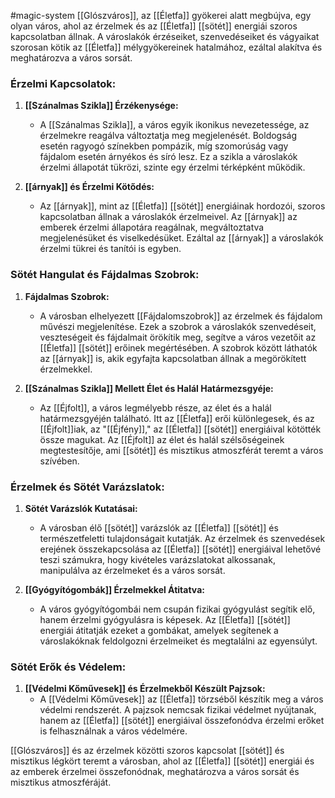  #magic-system [[Glószváros]], az [[Életfa]] gyökerei alatt megbújva, egy olyan város, ahol az érzelmek és az [[Életfa]] [[sötét]] energiái szoros kapcsolatban állnak. A városlakók érzéseiket, szenvedéseiket és vágyaikat szorosan kötik az [[Életfa]] mélygyökereinek hatalmához, ezáltal alakítva és meghatározva a város sorsát.

### Érzelmi Kapcsolatok:

1. **[[Szánalmas Szikla]] Érzékenysége:**
   - A [[Szánalmas Szikla]], a város egyik ikonikus nevezetessége, az érzelmekre reagálva változtatja meg megjelenését. Boldogság esetén ragyogó színekben pompázik, míg szomorúság vagy fájdalom esetén árnyékos és síró lesz. Ez a szikla a városlakók érzelmi állapotát tükrözi, szinte egy érzelmi térképként működik.

2. **[[árnyak]] és Érzelmi Kötődés:**
   - Az [[árnyak]], mint az [[Életfa]] [[sötét]] energiáinak hordozói, szoros kapcsolatban állnak a városlakók érzelmeivel. Az [[árnyak]] az emberek érzelmi állapotára reagálnak, megváltoztatva megjelenésüket és viselkedésüket. Ezáltal az [[árnyak]] a városlakók érzelmi tükrei és tanítói is egyben.

### Sötét Hangulat és Fájdalmas Szobrok:

1. **Fájdalmas Szobrok:**
   - A városban elhelyezett [[Fájdalomszobrok]] az érzelmek és fájdalom művészi megjelenítése. Ezek a szobrok a városlakók szenvedéseit, veszteségeit és fájdalmait örökítik meg, segítve a város vezetőit az [[Életfa]] [[sötét]] erőinek megértésében. A szobrok között láthatók az [[árnyak]] is, akik egyfajta kapcsolatban állnak a megörökített érzelmekkel.

2. **[[Szánalmas Szikla]] Mellett Élet és Halál Határmezsgyéje:**
   - Az [[Éjfolt]], a város legmélyebb része, az élet és a halál határmezsgyéjén található. Itt az [[Életfa]] erői különlegesek, és az [[Éjfolt]]iak, az "[[Éjfény]]," az [[Életfa]] [[sötét]] energiáival kötötték össze magukat. Az [[Éjfolt]] az élet és halál szélsőségeinek megtestesítője, ami [[sötét]] és misztikus atmoszférát teremt a város szívében.

### Érzelmek és Sötét Varázslatok:

1. **Sötét Varázslók Kutatásai:**
   - A városban élő [[sötét]] varázslók az [[Életfa]] [[sötét]] és természetfeletti tulajdonságait kutatják. Az érzelmek és szenvedések erejének összekapcsolása az [[Életfa]] [[sötét]] energiáival lehetővé teszi számukra, hogy kivételes varázslatokat alkossanak, manipulálva az érzelmeket és a város sorsát.

2. **[[Gyógyítógombák]] Érzelmekkel Átitatva:**
   - A város gyógyítógombái nem csupán fizikai gyógyulást segítik elő, hanem érzelmi gyógyulásra is képesek. Az [[Életfa]] [[sötét]] energiái átitatják ezeket a gombákat, amelyek segítenek a városlakóknak feldolgozni érzelmeiket és megtalálni az egyensúlyt.

### Sötét Erők és Védelem:

1. **[[Védelmi Kőművesek]] és Érzelmekből Készült Pajzsok:**
   - A [[Védelmi Kőművesek]] az [[Életfa]] törzséből készítik meg a város védelmi rendszerét. A pajzsok nemcsak fizikai védelmet nyújtanak, hanem az [[Életfa]] [[sötét]] energiáival összefonódva érzelmi erőket is felhasználnak a város védelmére.

[[Glószváros]] és az érzelmek közötti szoros kapcsolat [[sötét]] és misztikus légkört teremt a városban, ahol az [[Életfa]] [[sötét]] energiái és az emberek érzelmei összefonódnak, meghatározva a város sorsát és misztikus atmoszféráját.